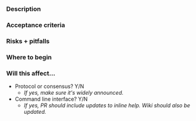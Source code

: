 ### Description

### Acceptance criteria

### Risks + pitfalls

### Where to begin

### Will this affect...
* Protocol or consensus? Y/N
  * _If yes, make sure it's widely announced._
* Command line interface? Y/N
  * _If yes, PR should include updates to inline help. Wiki should also be updated._

